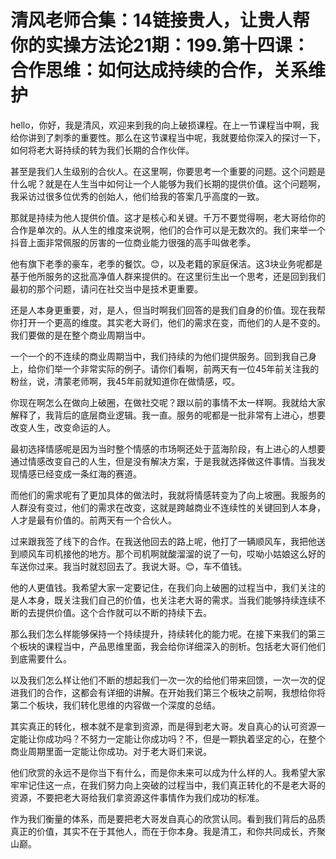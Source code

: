 # 清风老师合集：14链接贵人，让贵人帮你的实操方法论21期：199.第十四课：合作思维：如何达成持续的合作，关系维护

hello，你好，我是清风，欢迎来到我的向上破损课程。在上一节课程当中啊，我给你讲到了刺季的重要性。那么在这节课程当中呢，我就要给你深入的探讨一下，如何将老大哥持续的转为我们长期的合作伙伴。

甚至是我们人生级别的合伙人。在这里啊，你要思考一个重要的问题。这个问题是什么呢？就是在人生当中如何让一个人能够为我们长期的提供价值。这个问题啊，我采访过很多位优秀的创始人，他们给我的答案几乎高度的一致。

那就是持续为他人提供价值。这才是核心和关键。千万不要觉得啊，老大哥给你的合作是单次的。从人生的维度来说啊，他们的合作可以是无数次的。我们来举一个抖音上面非常佩服的厉害的一位商业能力很强的高手叫做老季。

他有旗下老季的豪车，老季的餐饮。😊，以及老籍的家庭保洁。这3块业务呢都是基于他所服务的这批高净值人群来提供的。在这里衍生出一个思考，还是回到我们最初的那个问题，请问在社交当中是技术更重要。

还是人本身更重要，对，是人，但当时啊我们回答的是我们自身的价值。现在我帮你打开一个更高的维度。其实老大哥们，他们的需求在变，而他们的人是不变的。我们要做的是在整个商业周期当中。

一个一个的不连续的商业周期当中，我们持续的为他们提供服务。回到我自己身上，给你们举一个非常实际的例子。请你们看啊，前两天有一位45年前关注我的粉丝，说，清蒙老师啊，我45年前就知道你在做情感，哎。

你现在啊怎么在做向上破圈，在做社交呢？跟以前的事情不太一样啊。我就给大家解释了，我背后的底层商业逻辑。我一直。服务的呢都是一批非常有上进心，想要改变人生，改变命运的人。

最初选择情感呢是因为当时整个情感的市场啊还处于蓝海阶段，有上进心的人想要通过情感改变自己的人生，但是没有解决方案，于是我就选择做这件事情。当我发现情感已经变成一条红海的赛道。

而他们的需求呢有了更加具体的做法时，我就将情感转变为了向上坡圈。我服务的人群没有变过，他们的需求在改变，这就是跨越商业不连续性的关键回到人本身，人才是最有价值的。前两天有一个合伙人。

过来跟我签了线下的合作。在我送他回去的路上呢，他打了一辆顺风车，我把他送到顺风车司机接他的地方。那个司机啊就酸溜溜的说了一句，哎呦小姑娘这么好的车送你过来。我当时就怼回去了。我说大哥。😊，车不值钱。

他的人更值钱。我希望大家一定要记住，在我们向上破圈的过程当中，我们关注的是人本身，既关注我们自己的价值，也关注老大哥的需求。当我们能够持续连续不断的去提供价值。这个合作就可以不断的持续下去。

那么我们怎么样能够保持一个持续提升，持续转化的能力呢。在接下来我们的第三个板块的课程当中，产品思维里面，我会给你详细深入的剖析。包括老大哥们他们到底需要什么。

以及我们怎么样让他们不断的想起我们一次一次的给他们带来回馈，一次一次的促进我们的合作，这都会有详细的讲解。在开始我们第三个板块之前啊，我想给你将第二个板块，我们转化思维的内容做一个深度的总结。

其实真正的转化，根本就不是拿到资源，而是得到老大哥。发自真心的认可资源一定能让你成功吗？不努力一定能让你成功吗？不，但是一颗执着坚定的心，在整个商业周期里面一定能让你成功。对于老大哥们来说。

他们欣赏的永远不是你当下有什么，而是你未来可以成为什么样的人。我希望大家牢牢记住这一点，在我们努力向上突破的过程当中，我们真正转化的不是老大哥的资源，不要把老大哥给我们拿资源这件事情作为我们成功的标准。

作为我们衡量的体系，而是要把老大哥发自真心的欣赏认同。看到我们背后的品质真正的价值，其实不在于其他人，而在于你本身。我是清工，和你共同成长，齐聚山巅。

